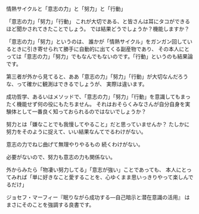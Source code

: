情熱サイクルと「意志の力」と「努力」と「行動」

「意志の力」「努力」「行動」
これが大切である、と皆さんは耳にタコができるほど聞かされてきたことでしょう。
では結果どうでしょうか？機能しますか？

「意志の力」「努力」というのは、
誰かが「情熱サイクル」をガンガン回しているときに引き寄せられて勝手に自動的に出てくる副産物であり、
その本人にとっては「意志の力」「努力」でもなんでもないのです。「行動」というのも結果論です。

第三者が外から見てると、ああ「意志の力」「努力」「行動」が大切なんだろうな、って確かに観測はできるでしょうが、
実際は違います。

成功哲学、あるいはメソッドで、「意志の力」「努力」「行動」を意識してもまったく機能せず何の役にもたちません。
それはおそらくみなさんが自分自身を実験体として一番良く知っておられるのではないでしょうか？

努力とは「嫌なことでも我慢してやること」だと思っていませんか？
たしかに努力をそのように捉えて、いい結果なんてでるわけがない。

意志の力でねじ曲げて無理やりやるもの
続くわけがない。

必要がないので、努力も意志の力も関係ない。

外からみたら「物凄い努力してる」「意志が強い」ことであっても、
本人にとってみれば「単に好きなこと愛することを、心ゆくまま思いっきりやって楽しんでるだけ」

ジョセフ・マーフィー『眠りながら成功する―自己暗示と潜在意識の活用』
はまさにそのことを強調する良書です。


